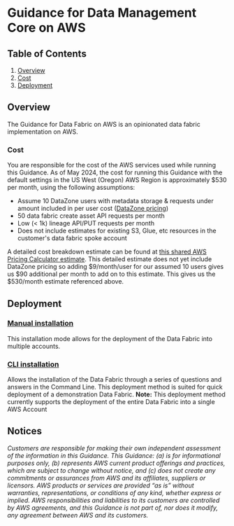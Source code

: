 # Guidance for Data Management Core on AWS

## Table of Contents

1. [Overview](#overview)
2. [Cost](#cost)
3. [Deployment](#deployment)

## Overview

The Guidance for Data Fabric on AWS is an opinionated data fabric implementation on AWS.

### Cost

You are responsible for the cost of the AWS services used while running this Guidance. As of May 2024, the cost for running this Guidance with the default settings in the US West (Oregon) AWS Region is approximately $530 per month, using the following assumptions:

-   Assume 10 DataZone users with metadata storage & requests under amount included in per user cost ([DataZone pricing](https://aws.amazon.com/datazone/pricing/))
-   50 data fabric create asset API requests per month
-   Low (< 1k) lineage API/PUT requests per month
-   Does not include estimates for existing S3, Glue, etc resources in the customer's data fabric spoke account

A detailed cost breakdown estimate can be found at [this shared AWS Pricing Calculator estimate](https://calculator.aws/#/estimate?id=b1560b8587e9048fae318b247799f336d02453bd). This detailed estimate does not yet include DataZone pricing so adding \$9/month/user for our assumed 10 users gives us \$90 additional per month to add on to this estimate. This gives us the \$530/month estimate referenced above.

## Deployment

### [Manual installation](docs/manual_installation.md)

This installation mode allows for the deployment of the Data Fabric into multiple accounts.

### [CLI installation](typescript/packages/apps/cli/README.md)

Allows the installation of the Data Fabric through a series of questions and answers in the Command Line. This deployment method is suited for quick deployment of a demonstration Data Fabric.
**Note:** This deployment method currently supports the deployment of the entire Data Fabric into a single AWS Account

## Notices

_Customers are responsible for making their own independent assessment of the information in this Guidance. This Guidance: (a) is for informational purposes only, (b) represents AWS current product offerings and practices, which are subject to change without notice, and (c) does not create any commitments or assurances from AWS and its affiliates, suppliers or licensors. AWS products or services are provided “as is” without warranties, representations, or conditions of any kind, whether express or implied. AWS responsibilities and liabilities to its customers are controlled by AWS agreements, and this Guidance is not part of, nor does it modify, any agreement between AWS and its customers._
